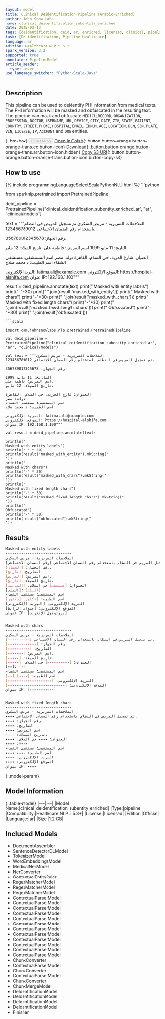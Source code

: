 ```yaml
---
layout: model
title: Clinical Deidentification Pipeline (Arabic-Enriched)
author: John Snow Labs
name: clinical_deidentification_subentity_enriched
date: 2025-03-13
tags: [deidentification, deid, ar, enriched, licensed, clinical, pipeline, subentity]
task: [De-identification, Pipeline Healthcare]
language: ar
edition: Healthcare NLP 5.5.3
spark_version: 3.2
supported: true
annotator: PipelineModel
article_header:
  type: cover
use_language_switcher: "Python-Scala-Java"
---
```


## Description

This pipeline can be used to deidentify PHI information from medical texts. The PHI information will be masked and obfuscated in the resulting text.
The pipeline can mask and obfuscate `MEDICALRECORD`, `ORGANIZATION`, `PROFESSION`, `DOCTOR`, `USERNAME`, `URL`, `DEVICE`, `CITY`, `DATE`,
`ZIP`, `STATE`, `PATIENT`, `COUNTRY`, `STREET`, `PHONE`, `HOSPITAL`, `EMAIL`, `IDNUM`, `AGE`, `LOCATION`, `DLN`, `SSN`, `PLATE`, `VIN`, `LICENSE`, `IP`, `ACCOUNT` and `DOB`  entities.

{:.btn-box}
<button class="button button-orange" disabled>Live Demo</button>
[Open in Colab](https://colab.research.google.com/github/JohnSnowLabs/spark-nlp-workshop/blob/master/healthcare-nlp/07.0.Pretrained_Clinical_Pipelines.ipynb){:.button.button-orange.button-orange-trans.co.button-icon}
[Download](https://s3.amazonaws.com/auxdata.johnsnowlabs.com/clinical/models/clinical_deidentification_subentity_enriched_ar_5.5.3_3.2_1741884403147.zip){:.button.button-orange.button-orange-trans.arr.button-icon.hidden}
[Copy S3 URI](s3://auxdata.johnsnowlabs.com/clinical/models/clinical_deidentification_subentity_enriched_ar_5.5.3_3.2_1741884403147.zip){:.button.button-orange.button-orange-trans.button-icon.button-copy-s3}

## How to use



<div class="tabs-box" markdown="1">
{% include programmingLanguageSelectScalaPythonNLU.html %}
```python

from sparknlp.pretrained import PretrainedPipeline

deid_pipeline = PretrainedPipeline("clinical_deidentification_subentity_enriched_ar", "ar", "clinical/models")

text = """الملاحظات السريرية - مريض السكري
تم تسجيل المريض في النظام باستخدام رقم الضمان الاجتماعي 123456789012.

رقم الجهاز: 356789012345678.

التاريخ: 11 مايو 1999
اسم المريض: فاطمة علي.
تاريخ الميلاد: 12 مايو.

العنوان: شارع الحرية، حي السلام، القاهرة
دولة: مصر
اسم المستشفى: مستشفى الشفاء
اسم الطبيب: د.محمد صلاح

البريد الإلكتروني: fatima.ali@example.com
الموقع الإلكتروني: https://hospital-alshifa.com
عنوان IP: 192.168.1.100"""

result = deid_pipeline.annotate(text)
print("
Masked with entity labels")
print("-"*30)
print("
".join(result['masked_with_entity']))
print("
Masked with chars")
print("-"*30)
print("
".join(result['masked_with_chars']))
print("
Masked with fixed length chars")
print("-"*30)
print("
".join(result['masked_fixed_length_chars']))
print("
Obfuscated")
print("-"*30)
print("
".join(result['obfuscated']))


```
```scala

import com.johnsnowlabs.nlp.pretrained.PretrainedPipeline

val deid_pipeline = PretrainedPipeline("clinical_deidentification_subentity_enriched_ar", "ar", "clinical/models")

val text = """الملاحظات السريرية - مريض السكري
تم تسجيل المريض في النظام باستخدام رقم الضمان الاجتماعي 123456789012.

رقم الجهاز: 356789012345678.

التاريخ: 11 مايو 1999
اسم المريض: فاطمة علي.
تاريخ الميلاد: 12 مايو.

العنوان: شارع الحرية، حي السلام، القاهرة
دولة: مصر
اسم المستشفى: مستشفى الشفاء
اسم الطبيب: د.محمد صلاح

البريد الإلكتروني: fatima.ali@example.com
الموقع الإلكتروني: https://hospital-alshifa.com
عنوان IP: 192.168.1.100"""

val result = deid_pipeline.annotate(text)

println("
Masked with entity labels")
println("-" * 30)
println(result("masked_with_entity").mkString("
"))
println("
Masked with chars")
println("-" * 30)
println(result("masked_with_chars").mkString("
"))
println("
Masked with fixed length chars")
println("-" * 30)
println(result("masked_fixed_length_chars").mkString("
"))
println("
Obfuscated")
println("-" * 30)
println(result("obfuscated").mkString("
"))

```
</div>

## Results

```bash
Masked with entity labels
------------------------------
الملاحظات السريرية - مريض السكري
تم تسجيل المريض في النظام باستخدام رقم الضمان الاجتماعي [رقم الضمان الاجتماعي].
رقم الجهاز: [الجهاز].
التاريخ: [تاريخ]
اسم المريض: [المريض].
تاريخ الميلاد: [تاريخ].
العنوان: [مستشفى] حي السلام، [المدينة]
[البلد]: [البلد]
اسم المستشفى: مستشفى الشفاء
اسم الطبيب: [دكتور] [دكتور]
البريد الإلكتروني: [البريد الإلكتروني]
الموقع الإلكتروني: [عنوان الرابط]
عنوان IP: [بروتوكول الإنترنت]


Masked with chars
------------------------------
الملاحظات السريرية - مريض السكري
تم تسجيل المريض في النظام باستخدام رقم الضمان الاجتماعي [٭٭٭٭٭٭٭٭٭٭].
رقم الجهاز: [٭٭٭٭٭٭٭٭٭٭٭٭٭].
التاريخ: [٭٭٭٭٭٭٭٭٭٭]
اسم المريض: [٭٭٭٭٭٭٭].
تاريخ الميلاد: [٭٭٭٭٭].
العنوان: [٭٭٭٭٭٭٭٭٭٭] حي السلام، [٭٭٭٭٭]
[٭٭]: [٭]
اسم المستشفى: مستشفى الشفاء
اسم الطبيب: [٭٭٭٭] [٭٭]
البريد الإلكتروني: [٭٭٭٭٭٭٭٭٭٭٭٭٭٭٭٭٭٭٭٭]
الموقع الإلكتروني: [٭٭٭٭٭٭٭٭٭٭٭٭٭٭٭٭٭٭٭٭٭٭٭٭٭٭]
عنوان IP: [٭٭٭٭٭٭٭٭٭٭٭]


Masked with fixed length chars
------------------------------
الملاحظات السريرية - مريض السكري
تم تسجيل المريض في النظام باستخدام رقم الضمان الاجتماعي ٭٭٭٭.
رقم الجهاز: ٭٭٭٭.
التاريخ: ٭٭٭٭
اسم المريض: ٭٭٭٭.
تاريخ الميلاد: ٭٭٭٭.
العنوان: ٭٭٭٭ حي السلام، ٭٭٭٭
٭٭٭٭: ٭٭٭٭
اسم المستشفى: مستشفى الشفاء
اسم الطبيب: ٭٭٭٭ ٭٭٭٭
البريد الإلكتروني: ٭٭٭٭
الموقع الإلكتروني: ٭٭٭٭
عنوان IP: ٭٭٭٭

```

{:.model-param}
## Model Information

{:.table-model}
|---|---|
|Model Name:|clinical_deidentification_subentity_enriched|
|Type:|pipeline|
|Compatibility:|Healthcare NLP 5.5.3+|
|License:|Licensed|
|Edition:|Official|
|Language:|ar|
|Size:|1.2 GB|

## Included Models

- DocumentAssembler
- SentenceDetectorDLModel
- TokenizerModel
- WordEmbeddingsModel
- MedicalNerModel
- NerConverter
- ContextualEntityRuler
- RegexMatcherModel
- RegexMatcherModel
- RegexMatcherModel
- ContextualParserModel
- ContextualParserModel
- ContextualParserModel
- ContextualParserModel
- ContextualParserModel
- ContextualParserModel
- ContextualParserModel
- ContextualParserModel
- ContextualParserModel
- ContextualParserModel
- ContextualParserModel
- ContextualParserModel
- ChunkConverter
- ContextualParserModel
- ChunkConverter
- ContextualParserModel
- ChunkConverter
- ChunkMergeModel
- DeIdentificationModel
- DeIdentificationModel
- DeIdentificationModel
- DeIdentificationModel
- Finisher